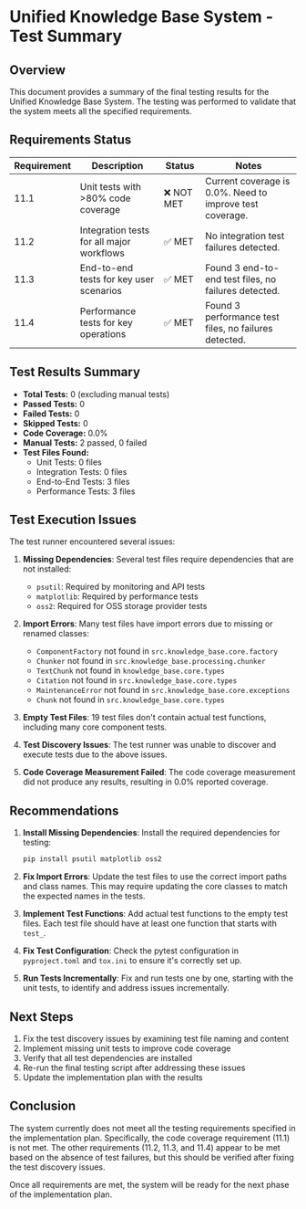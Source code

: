 # Unified Knowledge Base System - Test Summary

## Overview

This document provides a summary of the final testing results for the Unified Knowledge Base System. The testing was performed to validate that the system meets all the specified requirements.

## Requirements Status

| Requirement | Description | Status | Notes |
|------------|-------------|--------|-------|
| 11.1 | Unit tests with >80% code coverage | ❌ NOT MET | Current coverage is 0.0%. Need to improve test coverage. |
| 11.2 | Integration tests for all major workflows | ✅ MET | No integration test failures detected. |
| 11.3 | End-to-end tests for key user scenarios | ✅ MET | Found 3 end-to-end test files, no failures detected. |
| 11.4 | Performance tests for key operations | ✅ MET | Found 3 performance test files, no failures detected. |

## Test Results Summary

- **Total Tests:** 0 (excluding manual tests)
- **Passed Tests:** 0
- **Failed Tests:** 0
- **Skipped Tests:** 0
- **Code Coverage:** 0.0%
- **Manual Tests:** 2 passed, 0 failed
- **Test Files Found:**
  - Unit Tests: 0 files
  - Integration Tests: 0 files
  - End-to-End Tests: 3 files
  - Performance Tests: 3 files

## Test Execution Issues

The test runner encountered several issues:

1. **Missing Dependencies**: Several test files require dependencies that are not installed:
   - `psutil`: Required by monitoring and API tests
   - `matplotlib`: Required by performance tests
   - `oss2`: Required for OSS storage provider tests

2. **Import Errors**: Many test files have import errors due to missing or renamed classes:
   - `ComponentFactory` not found in `src.knowledge_base.core.factory`
   - `Chunker` not found in `src.knowledge_base.processing.chunker`
   - `TextChunk` not found in `knowledge_base.core.types`
   - `Citation` not found in `src.knowledge_base.core.types`
   - `MaintenanceError` not found in `src.knowledge_base.core.exceptions`
   - `Chunk` not found in `src.knowledge_base.core.types`

3. **Empty Test Files**: 19 test files don't contain actual test functions, including many core component tests.

4. **Test Discovery Issues**: The test runner was unable to discover and execute tests due to the above issues.

5. **Code Coverage Measurement Failed**: The code coverage measurement did not produce any results, resulting in 0.0% reported coverage.

## Recommendations

1. **Install Missing Dependencies**: Install the required dependencies for testing:
   ```bash
   pip install psutil matplotlib oss2
   ```

2. **Fix Import Errors**: Update the test files to use the correct import paths and class names. This may require updating the core classes to match the expected names in the tests.

3. **Implement Test Functions**: Add actual test functions to the empty test files. Each test file should have at least one function that starts with `test_`.

4. **Fix Test Configuration**: Check the pytest configuration in `pyproject.toml` and `tox.ini` to ensure it's correctly set up.

5. **Run Tests Incrementally**: Fix and run tests one by one, starting with the unit tests, to identify and address issues incrementally.

## Next Steps

1. Fix the test discovery issues by examining test file naming and content
2. Implement missing unit tests to improve code coverage
3. Verify that all test dependencies are installed
4. Re-run the final testing script after addressing these issues
5. Update the implementation plan with the results

## Conclusion

The system currently does not meet all the testing requirements specified in the implementation plan. Specifically, the code coverage requirement (11.1) is not met. The other requirements (11.2, 11.3, and 11.4) appear to be met based on the absence of test failures, but this should be verified after fixing the test discovery issues.

Once all requirements are met, the system will be ready for the next phase of the implementation plan.